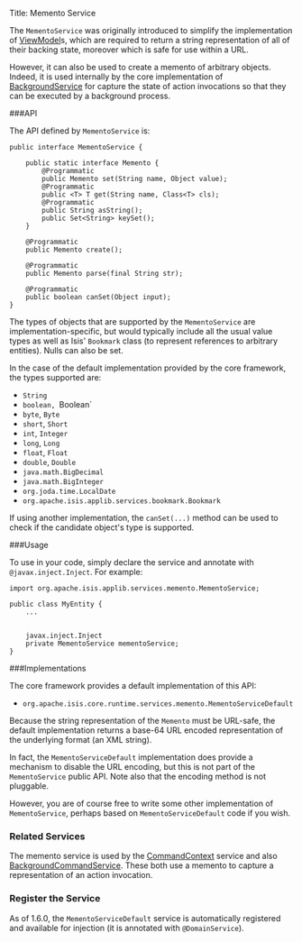 Title: Memento Service

The `MementoService` was originally introduced to simplify the implementation of [ViewModel](../../more-advanced-topics/ViewModel.html)s, which are required to return a string representation of all of their backing state, moreover which is safe for use within a URL.

However, it can also be used to create a memento of arbitrary objects.  Indeed, it is used internally by the core implementation of [BackgroundService](./background-service.html) for capture the state of action invocations so that they can be executed by a background process.


###API

The API defined by `MementoService` is:

    public interface MementoService {
    
        public static interface Memento {
            @Programmatic
            public Memento set(String name, Object value);    
            @Programmatic
            public <T> T get(String name, Class<T> cls);
            @Programmatic
            public String asString();
            public Set<String> keySet();
        }
        
        @Programmatic
        public Memento create();
    
        @Programmatic
        public Memento parse(final String str);
    
        @Programmatic
        public boolean canSet(Object input);
    }

The types of objects that are supported by the `MementoService` are implementation-specific, but would typically include all the usual value types as well as Isis' `Bookmark` class (to represent references to arbitrary entities).    Nulls can also be set.

In the case of the default implementation provided by the core framework, the types supported are:

* `String`
* `boolean, `Boolean`
* `byte`, `Byte`
* `short`, `Short`
* `int`, `Integer`
* `long`, `Long`
* `float`, `Float`
* `double`, `Double`
* `java.math.BigDecimal`
* `java.math.BigInteger`
* `org.joda.time.LocalDate`
* `org.apache.isis.applib.services.bookmark.Bookmark`

If using another implementation, the `canSet(...)` method can be used to check if the candidate object's type is supported.


###Usage

To use in your code, simply declare the service and annotate with `@javax.inject.Inject`.  For example:

    import org.apache.isis.applib.services.memento.MementoService;

    public class MyEntity {
        ...
        
        
        javax.inject.Inject
        private MementoService mementoService;
    }

###Implementations

The core framework provides a default implementation of this API:

* `org.apache.isis.core.runtime.services.memento.MementoServiceDefault`

Because the string representation of the `Memento` must be URL-safe, the default implementation returns a base-64 URL encoded representation of the underlying format (an XML string).


In fact, the `MementoServiceDefault` implementation does provide a mechanism to disable the URL encoding, but this is not part of the `MementoService` public API.  Note also that the encoding method is not pluggable.

However, you are of course free to write some other implementation of `MementoService`, perhaps based on `MementoServiceDefault` code if you wish.


### Related Services

The memento service is used by the [CommandContext](./command-context.html) service and also [BackgroundCommandService](./background-service.html).  These both use a memento to capture a representation of an action invocation.



### Register the Service

As of 1.6.0, the `MementoServiceDefault` service is automatically registered and available for injection (it is annotated with `@DomainService`).


